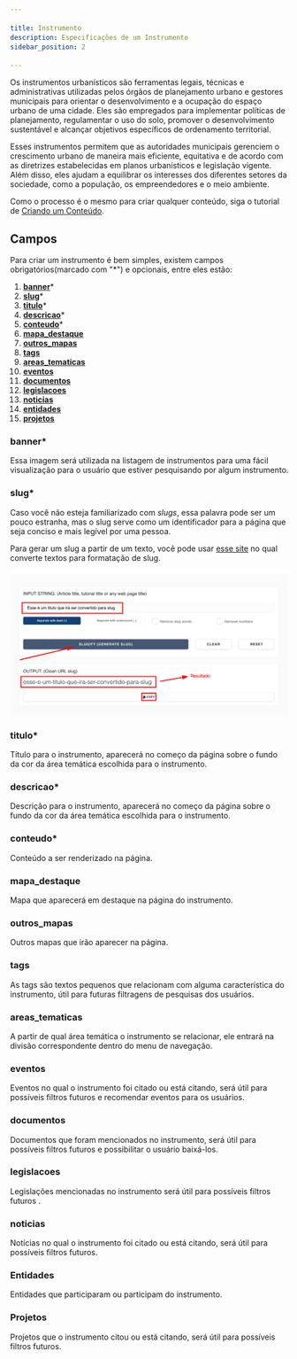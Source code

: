 ```yaml
---

title: Instrumento
description: Especificações de um Instrumento
sidebar_position: 2

---
```


Os instrumentos urbanísticos são ferramentas legais, técnicas e administrativas utilizadas pelos órgãos de planejamento urbano e gestores municipais para orientar o desenvolvimento e a ocupação do espaço urbano de uma cidade. Eles são empregados para implementar políticas de planejamento, regulamentar o uso do solo, promover o desenvolvimento sustentável e alcançar objetivos específicos de ordenamento territorial.

Esses instrumentos permitem que as autoridades municipais gerenciem o crescimento urbano de maneira mais eficiente, equitativa e de acordo com as diretrizes estabelecidas em planos urbanísticos e legislação vigente. Além disso, eles ajudam a equilibrar os interesses dos diferentes setores da sociedade, como a população, os empreendedores e o meio ambiente.

Como o processo é o mesmo para criar qualquer conteúdo, siga o tutorial de [Criando um Conteúdo](/docs/gestao-de-conteudo/guias/criando.md).

## Campos

Para criar um instrumento é bem simples, existem campos obrigatórios(marcado com "*") e opcionais, entre eles estão:

1. [__banner__](#banner)*
2. [__slug__](#slug)*
3. [__titulo__](#titulo)*
4. [__descricao__](#descricao)*
5. [__conteudo__](#conteudo)*
6. [__mapa_destaque__](#mapa_destaque)
7. [__outros_mapas__](#outros_mapas)
8. [__tags__](#tags)
9. [__areas_tematicas__](#areas_tematicas)
10. [__eventos__](#eventos)
11. [__documentos__](#documentos)
12. [__legislacoes__](#legislacoes)
13. [__noticias__](#noticias)
14. [__entidades__](#entidades)
15. [__projetos__](#projetos)

### banner*

Essa imagem será utilizada na listagem de instrumentos para uma fácil visualização para o usuário que estiver pesquisando por algum instrumento.

### slug*

Caso você não esteja familiarizado com _slugs_, essa palavra pode ser um pouco estranha, mas o slug serve como um identificador para a página que seja conciso e mais legível por uma pessoa.

Para gerar um slug a partir de um texto, você pode usar [esse site](https://slugify.online/) no qual converte textos para formatação de slug.

![Alt](images/generating-slug.png)

### titulo*

Título para o instrumento, aparecerá no começo da página sobre o fundo da cor da área temática escolhida para o instrumento.

### descricao*

Descrição para o instrumento, aparecerá no começo da página sobre o fundo da cor da área temática escolhida para o instrumento.

### conteudo*

Conteúdo a ser renderizado na página.

### mapa_destaque

Mapa que aparecerá em destaque na página do instrumento.

### outros_mapas

Outros mapas que irão aparecer na página.

### tags

As tags são textos pequenos que relacionam com alguma característica do instrumento, útil para futuras filtragens de pesquisas dos usuários.

### areas_tematicas

A partir de qual área temática o instrumento se relacionar, ele entrará na divisão correspondente dentro do menu de navegação.

### eventos

Eventos no qual o instrumento foi citado ou está citando, será útil para possíveis filtros futuros e recomendar eventos para os usuários.

### documentos

Documentos que foram mencionados no instrumento, será útil para possíveis filtros futuros e possibilitar o usuário baixá-los.

### legislacoes

Legislações mencionadas no instrumento será útil para possíveis filtros futuros .

### noticias

Notícias no qual o instrumento foi citado ou está citando, será útil para possíveis filtros futuros.

### Entidades

Entidades que participaram ou participam do instrumento.

### Projetos

Projetos que o instrumento citou ou está citando, será útil para possíveis filtros futuros.
